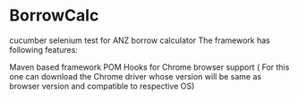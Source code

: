 # BorrowCalc
cucumber selenium test for ANZ borrow calculator
The framework has following features:

Maven based framework
POM
Hooks for Chrome browser support ( For this one can download the Chrome driver whose version will be same as browser version and compatible to respective OS)


